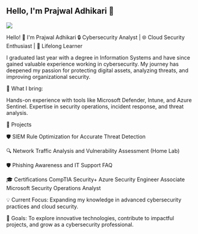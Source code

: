 ## Hello, I'm Prajwal Adhikari 👋
<a href="https://www.linkedin.com/in/prajwal-adhikari/"><img src="https://img.shields.io/badge/-LinkedIn-0072b1?&style=for-the-badge&logo-linkedin&logoColor=white" /></a>

Hello! 👋 I'm Prajwal Adhikari
🔒 Cybersecurity Analyst | 🌐 Cloud Security Enthusiast | 🚀 Lifelong Learner

I graduated last year with a degree in Information Systems and have since gained valuable experience working in cybersecurity. My journey has deepened my passion for protecting digital assets, analyzing threats, and improving organizational security.

🌟 What I bring:

Hands-on experience with tools like Microsoft Defender, Intune, and Azure Sentinel.
Expertise in security operations, incident response, and threat analysis.


📂 Projects

🛡️ SIEM Rule Optimization for Accurate Threat Detection


🔍 Network Traffic Analysis and Vulnerability Assessment (Home Lab)


🛡️ Phishing Awareness and IT Support FAQ


🎓 Certifications
CompTIA Security+
Azure Security Engineer Associate
Microsoft Security Operations Analyst

💡 Current Focus: Expanding my knowledge in advanced cybersecurity practices and cloud security.

🎯 Goals: To explore innovative technologies, contribute to impactful projects, and grow as a cybersecurity professional.



